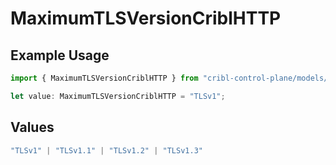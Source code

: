 # MaximumTLSVersionCriblHTTP

## Example Usage

```typescript
import { MaximumTLSVersionCriblHTTP } from "cribl-control-plane/models/operations";

let value: MaximumTLSVersionCriblHTTP = "TLSv1";
```

## Values

```typescript
"TLSv1" | "TLSv1.1" | "TLSv1.2" | "TLSv1.3"
```